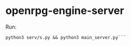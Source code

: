 # openrpg-engine-server
Run: 
```pip3 install -r requirements.txt
python3 serv/s.py && python3 main_server.py```
        
